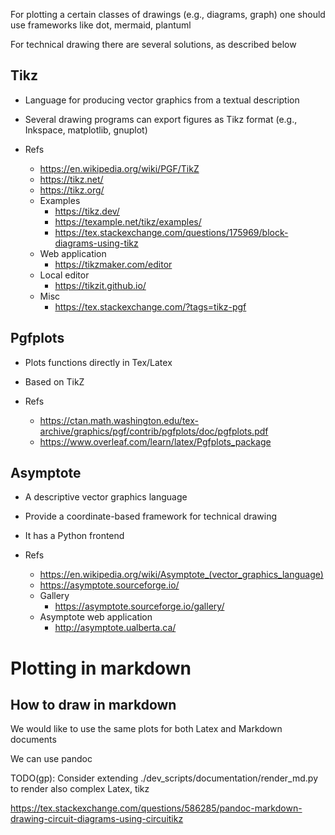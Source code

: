 For plotting a certain classes of drawings (e.g., diagrams, graph) one should use
frameworks like dot, mermaid, plantuml

For technical drawing there are several solutions, as described below

## Tikz
- Language for producing vector graphics from a textual description
- Several drawing programs can export figures as Tikz format (e.g., Inkspace,
  matplotlib, gnuplot)

- Refs
  - https://en.wikipedia.org/wiki/PGF/TikZ
  - https://tikz.net/
  - https://tikz.org/
  - Examples
    - https://tikz.dev/
    - https://texample.net/tikz/examples/
    - https://tex.stackexchange.com/questions/175969/block-diagrams-using-tikz
  - Web application
    - https://tikzmaker.com/editor
  - Local editor
    - https://tikzit.github.io/
  - Misc
    - https://tex.stackexchange.com/?tags=tikz-pgf

## Pgfplots
- Plots functions directly in Tex/Latex
- Based on TikZ

- Refs
  - https://ctan.math.washington.edu/tex-archive/graphics/pgf/contrib/pgfplots/doc/pgfplots.pdf
  - https://www.overleaf.com/learn/latex/Pgfplots_package

## Asymptote
- A descriptive vector graphics language
- Provide a coordinate-based framework for technical drawing
- It has a Python frontend

- Refs
  - https://en.wikipedia.org/wiki/Asymptote_(vector_graphics_language)
  - https://asymptote.sourceforge.io/
  - Gallery
    - https://asymptote.sourceforge.io/gallery/
  - Asymptote web application
    - http://asymptote.ualberta.ca/


# Plotting in markdown

## How to draw in markdown

We would like to use the same plots for both Latex and Markdown documents

We can use pandoc 

TODO(gp): Consider extending ./dev_scripts/documentation/render_md.py to render
also complex Latex, tikz

https://tex.stackexchange.com/questions/586285/pandoc-markdown-drawing-circuit-diagrams-using-circuitikz
